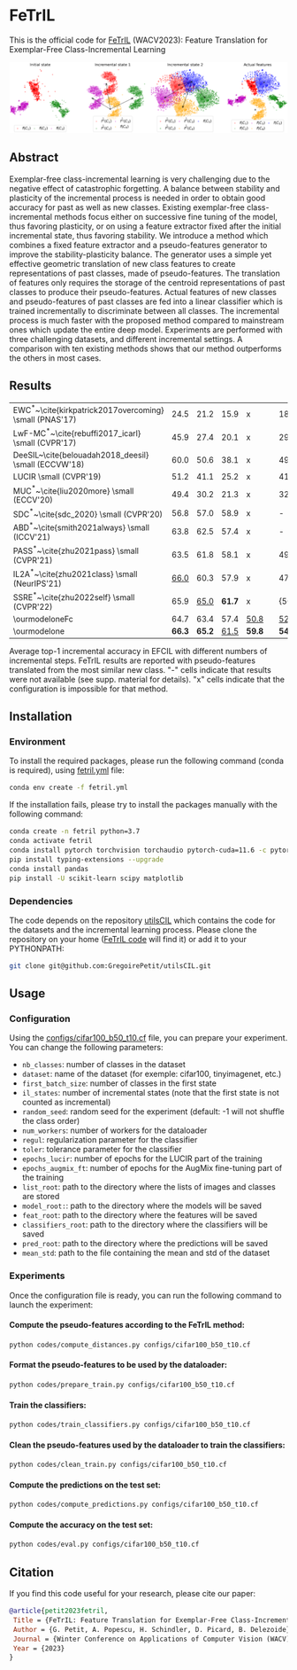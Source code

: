 # FeTrIL
This is the official code for [FeTrIL](https://gregoirepetit.github.io/projects/FeTrIL) (WACV2023): Feature Translation for Exemplar-Free Class-Incremental Learning

<p align="center">
<img src="medias/teaser.png" />
</p>

## Abstract

Exemplar-free class-incremental learning is very challenging due to the negative effect of catastrophic forgetting. A balance between stability and plasticity of the incremental process is needed in order to obtain good accuracy for past as well as new classes. Existing exemplar-free class-incremental methods focus either on successive fine tuning of the model, thus favoring plasticity, or on using a feature extractor fixed after the initial incremental state, thus favoring stability. We introduce a method which combines a fixed feature extractor and a pseudo-features generator to improve the stability-plasticity balance. The generator uses a simple yet effective geometric translation of new class features to create representations of past classes, made of pseudo-features. The translation of features only requires the storage of the centroid representations of past classes to produce their pseudo-features. Actual features of new classes and pseudo-features of past classes are fed into a linear classifier which is trained incrementally to discriminate between all classes. The incremental process is much faster with the proposed method compared to mainstream ones which update the entire deep model. Experiments are performed with three challenging datasets, and different incremental settings. A comparison with ten existing methods shows that our method outperforms the others in most cases.

## Results

|                                                           |                  |                  |                  |                  |   |                  |                  |                   |                  |   |                  |                  |                  |                  |   |                  |                  |                  |
|-----------------------------------------------------------|------------------|------------------|------------------|------------------|---|------------------|------------------|-------------------|------------------|---|------------------|------------------|------------------|------------------|---|------------------|------------------|------------------|
| EWC$^*$~\cite{kirkpatrick2017overcoming} \small (PNAS'17) | 24.5             | 21.2             | 15.9             | x                |   | 18.8             | 15.8             | 12.4              | x                |   | -                | 20.4             | -                | x                |   | -                | -                | -                |
| LwF-MC$^*$~\cite{rebuffi2017_icarl} \small (CVPR'17)      | 45.9             | 27.4             | 20.1             | x                |   | 29.1             | 23.1             | 17.4              | x                |   | -                | 31.2             | -                | x                |   | -                | -                | -                |
| DeeSIL~\cite{belouadah2018_deesil} \small (ECCVW'18)      | 60.0             | 50.6             | 38.1             | x                |   | 49.8             | 43.9             | 34.1              | x                |   | {67.9}           | 60.1             | 50.5             | x                |   | 61.9             | 54.6             | 45.8             |
| LUCIR \small (CVPR'19)                                    | 51.2             | 41.1             | 25.2             | x                |   | 41.7             | 28.1             | 18.9              | x                |   | 56.8             | 41.4             | 28.5             | x                |   | 47.4             | 37.2             | 26.6             |
| MUC$^*$~\cite{liu2020more} \small (ECCV'20)               | 49.4             | 30.2             | 21.3             | x                |   | 32.6             | 26.6             | 21.9              | x                |   | -                | 35.1             | -                | x                |   | -                | -                | -                |
| SDC$^*$~\cite{sdc_2020} \small (CVPR'20)                  | 56.8             | 57.0             | 58.9             | x                |   | -                | -                | -                 | x                |   | -                | 61.2             | -                | x                |   | -                | -                | -                |
| ABD$^*$~\cite{smith2021always} \small (ICCV'21)           | 63.8             | 62.5             | 57.4             | x                |   | -                | -                | -                 | x                |   | -                | -                | -                | x                |   | -                | -                | -                |
| PASS$^*$~\cite{zhu2021pass} \small (CVPR'21)              | 63.5             | 61.8             | 58.1             | x                |   | 49.6             | 47.3             | 42.1              | x                |   | 64.4             | 61.8             | {51.3}           | x                |   | -                | -                | -                |
| IL2A$^*$~\cite{zhu2021class} \small (NeurIPS'21)          | <ins>66.0</ins> | 60.3             | 57.9             | x                |   | 47.3             | 44.7             | 40.0              | x                |   | -                | -                | -                | x                |   | -                | -                | -                |
| SSRE$^*$~\cite{zhu2022self} \small (CVPR'22)              | 65.9             | <ins>65.0</ins> | **61.7**      | x                |   | {50.4}           | {48.9}           | {48.2}            | x                |   | -                | {67.7}           | -                | x                |   | -                | -                | -                |
| \ourmodeloneFc                                            | 64.7             | 63.4             | 57.4             | <ins>50.8</ins> |   | <ins>52.9</ins> | <ins>51.7</ins> | <ins>49.7</ins> | <ins>41.9</ins> |   | <ins>69.6</ins> | <ins>68.9</ins> | <ins>62.5</ins> | <ins>58.9</ins> |   | <ins>65.6</ins> | <ins>64.4</ins> | <ins>63.4</ins> |
| \ourmodelone                                              | **66.3**    | **65.2**    | <ins>61.5</ins> | **59.8**    |   | **54.8**    | **53.1**    | **52.2**     | **50.2**    |   | **72.2**    | **71.2**    | **67.1**    | **65.4**    |   | **66.1**    | **65.0**    | **63.8**    |

Average top-1 incremental accuracy in EFCIL with different numbers of incremental steps. FeTrIL results are reported with pseudo-features translated from the most similar new class.	"-" cells indicate that results were not available (see supp. material for details). "x" cells indicate that the configuration is impossible for that method. 

## Installation

### Environment

To install the required packages, please run the following command (conda is required), using [fetril.yml](fetril.yml) file:

```bash
conda env create -f fetril.yml
```

If the installation fails, please try to install the packages manually with the following command:

```bash
conda create -n fetril python=3.7
conda activate fetril
conda install pytorch torchvision torchaudio pytorch-cuda=11.6 -c pytorch -c nvidia
pip install typing-extensions --upgrade
conda install pandas
pip install -U scikit-learn scipy matplotlib
```

### Dependencies

The code depends on the repository [utilsCIL](https://github.com/GregoirePetit/utilsCIL) which contains the code for the datasets and the incremental learning process. Please clone the repository on your home ([FeTrIL code](https://github.com/GregoirePetit/FeTrIL/blob/main/codes/scratch.py#L19) will find it) or add it to your PYTHONPATH:

```bash
git clone git@github.com:GregoirePetit/utilsCIL.git
```

## Usage

### Configuration

Using the [configs/cifar100_b50_t10.cf](https://github.com/GregoirePetit/FeTrIL/blob/main/configs/cifar100_b50_t10.cf) file, you can prepare your experiment. You can change the following parameters:
- `nb_classes`: number of classes in the dataset
- `dataset`: name of the dataset (for exemple: cifar100, tinyimagenet, etc.)
- `first_batch_size`: number of classes in the first state
- `il_states`: number of incremental states (note that the first state is not counted as incremental)
- `random_seed`: random seed for the experiment (default: -1 will not shuffle the class order)
- `num_workers`: number of workers for the dataloader
- `regul`: regularization parameter for the classifier
- `toler`: tolerance parameter for the classifier
- `epochs_lucir`: number of epochs for the LUCIR part of the training
- `epochs_augmix_ft`: number of epochs for the AugMix fine-tuning part of the training
- `list_root`: path to the directory where the lists of images and classes are stored
- `model_root:`: path to the directory where the models will be saved
- `feat_root`: path to the directory where the features will be saved
- `classifiers_root`: path to the directory where the classifiers will be saved
- `pred_root`: path to the directory where the predictions will be saved
- `mean_std`: path to the file containing the mean and std of the dataset

### Experiments

Once the configuration file is ready, you can run the following command to launch the experiment:

#### Compute the pseudo-features according to the FeTrIL method:
```bash
python codes/compute_distances.py configs/cifar100_b50_t10.cf
```

#### Format the pseudo-features to be used by the dataloader:
```bash
python codes/prepare_train.py configs/cifar100_b50_t10.cf
```

#### Train the classifiers:
```bash
python codes/train_classifiers.py configs/cifar100_b50_t10.cf
```

#### Clean the pseudo-features used by the dataloader to train the classifiers:
```bash
python codes/clean_train.py configs/cifar100_b50_t10.cf
```

#### Compute the predictions on the test set:
```bash
python codes/compute_predictions.py configs/cifar100_b50_t10.cf
```

#### Compute the accuracy on the test set:
```bash
python codes/eval.py configs/cifar100_b50_t10.cf
```

## Citation
If you find this code useful for your research, please cite our paper:

```BibTeX
@article{petit2023fetril, 
 Title = {FeTrIL: Feature Translation for Exemplar-Free Class-Incremental Learning}, 
 Author = {G. Petit, A. Popescu, H. Schindler, D. Picard, B. Delezoide}, 
 Journal = {Winter Conference on Applications of Computer Vision (WACV)}, 
 Year = {2023}
}
```
